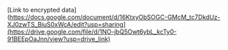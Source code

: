 [Link to encrypted data](https://docs.google.com/document/d/16KtxyObSOGC-GMcM_tc7DkdUz-XJ0zwTS_BiuS0xWcA/edit?usp=sharing](https://drive.google.com/file/d/1NO-jbQ5Owt6ybL_kcTy0-91BEEpOaJnn/view?usp=drive_link)

